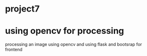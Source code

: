 # project7
# using opencv for processing 
processing an image using opencv and using flask and bootsrap for frontend
